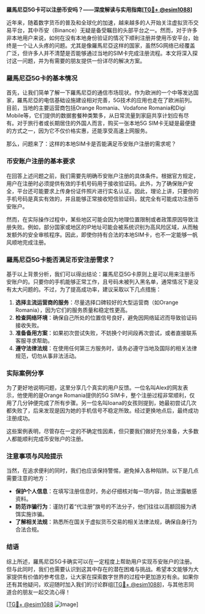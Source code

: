 **羅馬尼亞5G卡可以注册币安吗？——深度解读与实用指南[[TG💪+ @esim1088](https://t.me/s/esim1088)]**

近年来，随着数字货币的普及和全球化的加速，越来越多的人开始关注虚拟货币交易平台，其中币安（Binance）无疑是备受瞩目的头部平台之一。然而，对于许多非本地用户来说，如何在没有本地身份验证的情况下顺利注册并使用币安平台，始终是一个让人头疼的问题。尤其是像羅馬尼亞这样的国家，虽然5G网络已经覆盖广泛，但许多人并不清楚是否能够通过当地的SIM卡完成注册流程。本文将深入探讨这一问题，并为有需要的朋友提供一份详尽的解决方案。

### 羅馬尼亞5G卡的基本情况

首先，让我们简单了解一下羅馬尼亞的通信市场现状。作为欧洲的一个中等发达国家，羅馬尼亞的电信基础设施建设相对完善，5G技术的应用也走在了欧洲前列。目前，当地的主要运营商包括Orange Romania、Vodafone Romania和Digi Mobile等，它们提供的数据套餐种类繁多，从日常流量到家庭共享计划应有尽有。对于旅行者或长期居住的外国人而言，购买一张本地5G SIM卡无疑是最便捷的方式之一，因为它不仅价格实惠，还能享受高速上网服务。

那么，问题来了：这样的本地SIM卡是否能满足币安账户注册的需求呢？

### 币安账户注册的基本要求

在回答上述问题之前，我们需要先明确币安账户注册的具体条件。根据官方规定，用户在注册时必须提供有效的手机号码用于接收验证码。此外，为了确保账户安全，平台还可能要求上传身份证件照片进行实名认证。因此，理论上讲，只要你的手机号码是真实有效的，并且能够正常接收短信验证码，就完全有可能成功注册币安账户。

然而，在实际操作过程中，某些地区可能会因为地理位置限制或者政策原因导致注册失败。例如，部分国家或地区的IP地址可能会被系统识别为高风险区域，从而触发额外的安全审核程序。因此，即使你持有合法的本地SIM卡，也不一定能够一帆风顺地完成注册。

### 羅馬尼亞5G卡能否满足币安注册需求？

基于以上背景分析，我们可以得出结论：羅馬尼亞5G卡原则上是可以用来注册币安账户的。只要你的手机能够正常工作，且号码未被列入黑名单，通常情况下是没有太大问题的。不过，为了提高成功率，建议采取以下几点措施：

1. **选择主流运营商的服务**：尽量选择口碑较好的大型运营商（如Orange Romania），因为它们的服务质量和稳定性更高。
2. **检查网络环境**：确保自己所处的位置信号良好，避免因网络延迟而导致验证码接收失败。
3. **准备备用方案**：如果初次尝试失败，不妨换个时间段再次尝试，或者直接联系客服寻求帮助。
4. **遵守法律法规**：在使用任何第三方服务时，请务必遵守当地及国际的相关法律规范，切勿从事非法活动。

### 实际案例分享

为了更好地说明问题，这里分享几个真实的用户反馈。一位名叫Alex的网友表示，他使用的是Orange Romania提供的5G SIM卡，整个注册过程非常顺利，仅用了几分钟便完成了所有步骤。另一位名叫Ioana的女孩则提到，她最初尝试几次都失败了，后来发现是因为她的手机信号不稳定所致。经过更换地点后，最终成功注册成功。

这些案例表明，尽管存在一定的不确定性因素，但只要我们做好充分准备，大多数人都能顺利完成币安账户的注册。

### 注意事项与风险提示

当然，在追求便利的同时，我们也应该保持警惕，避免掉入各种陷阱。以下是几点需要注意的地方：

- **保护个人信息**：在填写注册信息时，务必仔细核对每一项内容，防止泄露敏感资料。
- **防范诈骗行为**：谨防打着“代注册”旗号的不法分子，他们往往以高额回报为诱饵实施诈骗。
- **了解相关法规**：熟悉所在国关于虚拟货币交易的相关法律法规，确保自身行为合法合规。

### 结语

综上所述，羅馬尼亞5G卡确实可以在一定程度上帮助用户实现币安账户的注册。但与此同时，我们也需要认识到这其中存在的潜在困难与挑战。希望本文能够为大家提供有价值的参考信息，让大家在探索数字世界的过程中更加游刃有余。如果你还有其他疑问，欢迎随时加入我们的讨论群组[[TG💪+ @esim1088](https://t.me/s/esim1088)]，与其他志同道合的朋友一起交流心得！

[[TG💪+ @esim1088](https://t.me/s/esim1088) ![Image](https://i.postimg.cc/4NQfJmqS/Snipaste-2025-05-13-00-14-12.png)]